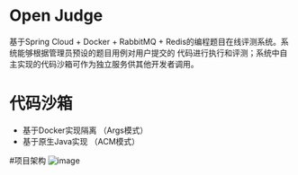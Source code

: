 
# Open Judge

基于Spring Cloud + Docker + RabbitMQ + Redis的编程题目在线评测系统。系统能够根据管理员预设的题目用例对用户提交的
代码进行执行和评测；系统中自主实现的代码沙箱可作为独立服务供其他开发者调用。

# 代码沙箱 
- 基于Docker实现隔离 （Args模式）
- 基于原生Java实现 （ACM模式）

#项目架构
![image](https://github.com/Asce90237/oj-code-sandbox/assets/118033421/35755d51-3fe5-4cb1-835d-5307b8a04ca5)
